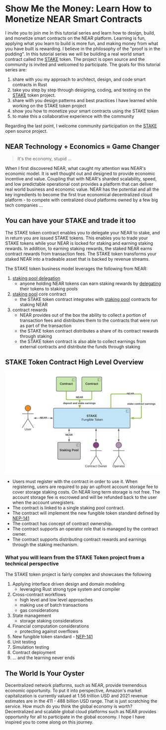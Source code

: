 # Show Me the Money: Learn How to Monetize NEAR Smart Contracts

I invite you to join me In this tutorial series and learn how to design, build, and monetize smart contracts on the NEAR 
platform. Learning is fun, applying what you learn to build is more fun, and making money from what you have built is rewarding. 
I believe in the philosophy of the "proof is in the pudding". In this tutorial series we will be building a real world
smart contract called the [STAKE](https://github.com/oysterpack/oysterpack-near-stake-token) token. The project is open
source and the community is invited and welcomed to participate. The goals for this tutorial series are:
1. share with you my approach to architect, design, and code smart contracts in Rust
2. take you step by step through designing, coding, and testing on the [STAKE](https://github.com/oysterpack/oysterpack-near-stake-token) 
   token project.
3. share with you design patterns and best practices I have learned while working on the STAKE token project
4. show you how to monetize your smart contracts using the STAKE token
5. to make this a collaborative experience with the community

Regarding the last point, I welcome community participation on the [STAKE](https://github.com/oysterpack/oysterpack-near-stake-token)
open source project.

## NEAR Technology + Economics = Game Changer
> It's the economy, stupid ...

When I first discovered NEAR, what caught my attention was NEAR's economic model. It is well thought out and designed to
provide economic incentive and value. Coupling that with NEAR's sharded scalability, speed, and low predictable 
operational cost provides a platform that can deliver real world business and economic value. NEAR has the potential and 
all the key ingredients to become the first true economical decentralized cloud platform - to compete with centralized 
cloud platforms owned by a few big tech companies ...

## You can have your STAKE and trade it too
The STAKE token contract enables you to delegate your NEAR to stake, and in return you are issued STAKE tokens.
This enables you to trade your STAKE tokens while your NEAR is locked for staking and earning staking rewards. In addition,
to earning staking rewards, the staked NEAR earns contract rewards from transaction fees. The STAKE token transforms your 
staked NEAR into a tradeable asset that is backed by revenue streams.

The STAKE token business model leverages the following from NEAR:
1. [staking pool delegation](https://docs.near.org/docs/validator/delegation#staking-pool-delegation)
   - anyone holding NEAR tokens can earn staking rewards by [delegating](https://docs.near.org/docs/validator/staking-overview#for-delegators) 
     their tokens to staking pools
2. [staking pool](https://github.com/near/core-contracts/tree/master/staking-pool) core contract
   - the STAKE token contract integrates with [staking pool](https://github.com/near/core-contracts/tree/master/staking-pool)
     contracts for staking NEAR
3. contract rewards
   - NEAR provides out of the box the ability to collect a portion of transaction fees and distributes them to the contracts
     that were run as part of the transaction
   - the STAKE token contract distributes a share of its contract rewards through staking
   - the STAKE token contract is also able to collect earnings from external contracts and distribute the funds through staking
    
## STAKE Token Contract High Level Overview
![](../../../../.gitbook/assets/oysterpack-near-stake-token-overview.png)
- Users must register with the contract in order to use it. When registering, users are required to pay an upfront account
  storage fee to cover storage staking costs. On NEAR long term storage is not free. The account storage fee is escrowed
  and will be refunded back to the user when the account unregisters.
- The contract is linked to a single staking pool contract.
- The contract will implement the new fungible token standard defined by [NEP-141](https://github.com/near/NEPs/issues/141)
- The contract has concept of contract ownership.
- The contract supports an operator role that is managed by the contract owner.
- The contract supports distributing contract rewards and earnings through the staking mechanism.
    
### What you will learn from the STAKE Token project from a technical perspective
The STAKE token project is fairly complex and showcases the following
1. Applying interface driven design and domain modeling 
   - leveraging Rust strong type system and compiler 
2. Cross-contract workflows
   - high level and low level approaches
   - making use of batch transactions
   - gas considerations
3. State management
   - storage staking considerations
4. Financial computation considerations
   - protecting against overflows
5. New fungible token standard - [NEP-141](https://github.com/near/NEPs/issues/141)
6. Unit testing
7. Simulation testing
8. Contract deployment
9. ... and the learning never ends

## The World Is Your Oyster
Decentralized network platforms, such as NEAR, provide tremendous economic opportunity. To put it into perspective, 
Amazon's market capitalization is currently valued at 1.56 trillion USD and 2021 revenue estimates are in the 411 - 488 
billion USD range. That is just scratching the service. How much do you think the global economy is worth? Decentralized
and scalable global cloud platforms such as NEAR provides opportunity for all to participate in the global economy.
I hope I have inspired you to come along on this journey.